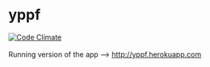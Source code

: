 # yppf

[![Code Climate](https://codeclimate.com/github/elenasd12/yppf/badges/gpa.svg)](https://codeclimate.com/github/elenasd12/yppf)
<br> <br>
Running version of the app --> http://yppf.herokuapp.com <br>

